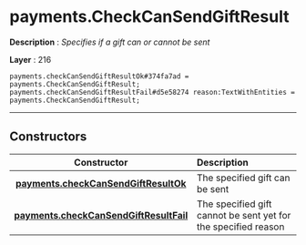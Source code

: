 # payments.CheckCanSendGiftResult

**Description** : *Specifies if a gift can or cannot be sent*

**Layer** : 216

```tl
payments.checkCanSendGiftResultOk#374fa7ad = payments.CheckCanSendGiftResult;
payments.checkCanSendGiftResultFail#d5e58274 reason:TextWithEntities = payments.CheckCanSendGiftResult;
```

---

## Constructors

| Constructor | Description |
| :---: | :--- |
| [**payments.checkCanSendGiftResultOk**](constructor/payments.checkCanSendGiftResultOk) | The specified gift can be sent |
| [**payments.checkCanSendGiftResultFail**](constructor/payments.checkCanSendGiftResultFail) | The specified gift cannot be sent yet for the specified reason |